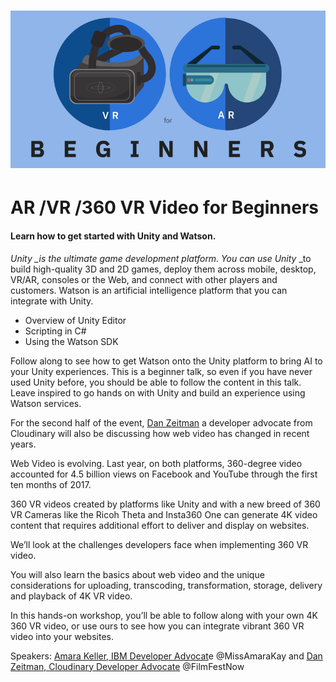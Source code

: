 # ![](/assets/ar-vr-header.png)

# AR /VR /360 VR Video for Beginners

#### Learn how to get started with Unity and Watson.

_Unity \_is the ultimate game development platform. You can use Unity_ \_to build high-quality 3D and 2D games, deploy them across mobile, desktop, VR/AR, consoles or the Web, and connect with other players and customers. Watson is an artificial intelligence platform that you can integrate with Unity.

* Overview of Unity Editor
* Scripting in C\#
* Using the Watson SDK

Follow along to see how to get Watson onto the Unity platform to bring AI to your Unity experiences. This is a beginner talk, so even if you have never used Unity before, you should be able to follow the content in this talk. Leave inspired to go hands on with Unity and build an experience using Watson services.

For the second half of the event, [Dan Zeitman](https://www.linkedin.com/in/dzeitman/) a developer advocate from Cloudinary will also be discussing how web video has changed in recent years.

Web Video is evolving. Last year, on both platforms, 360-degree video accounted for 4.5 billion views on Facebook and YouTube through the first ten months of 2017.

360 VR videos created by platforms like Unity and with a new breed of 360 VR Cameras like the Ricoh Theta and Insta360 One can generate 4K video content that requires additional effort to deliver and display on websites.

We’ll look at the challenges developers face when implementing 360 VR video.

You will also learn the basics about web video and the unique considerations for uploading, transcoding, transformation, storage, delivery and playback of 4K VR video.

In this hands-on workshop, you’ll be able to follow along with your own 4K 360 VR video, or use ours to see how you can integrate vibrant 360 VR video into your websites.

Speakers: [Amara Keller, IBM Developer Advocat](https://www.linkedin.com/in/amara-keller-01676568/)e @MissAmaraKay and [Dan Zeitman, Cloudinary Developer Advocate](https://www.linkedin.com/in/dzeitman/) @FilmFestNow

